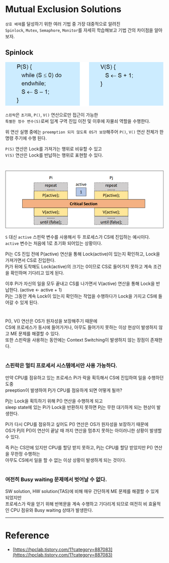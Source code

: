 # Mutual Exclusion Solutions

`상호 배제`를 달성하기 위한 여러 기법 중 가장 대중적으로 알려진      
`Spinlock`, `Mutex`, `Semaphore`, `Monitor`를 자세히 학습해보고 기법 간의 차이점을 알아보자.

## Spinlock

<img src="img/spinlock01.png">

`스핀락`은 `초기화`, `P()`, `V()` 연산으로만 접근이 가능한  
`특별한 정수 변수(S)`로써 임계 구역 진입 이전 및 이후에 자물쇠 역할을 수행한다.

위 연산 실행 중에는 `preemption 되지 않도록 OS가 보장`해주어 `P()`, `V()` 연산 전체가 한 명령 주기에 수행 된다.  

`P(S)` 연산은 Lock를 가져가는 행위로 비유할 수 있고  
`V(S)` 연산은 Lock를 반납하는 행위로 표현할 수 있다.

#

<img src="img/spinlock02.png">

`S` 대신 `active` 스핀락 변수를 사용해서 두 프로세스가 CS에 진입하는 예시이다.  
`active` 변수는 처음에 1로 초기화 되어있는 상황이다.  
  
Pi는 CS 진입 전에 P(active) 연산을 통해 Lock(active)이 있는지 확인하고, Lock을 가져가면서 CS로 진입한다.  
Pj가 뒤에 도착해도 Lock(active)의 크기는 0이므로 CS로 들어가지 못하고 계속 조건을 확인하며 기다리고 있게 된다.  

이후 Pi가 자신의 일을 모두 끝내고 CS를 나가면서 V(active) 연산을 통해 Lock을 반납한다. (active <- active + 1)  
Pj는 그동안 계속 Lock이 있는지 확인하는 작업을 수행하다가 Lock을 가지고 CS에 들어갈 수 있게 된다.

#

P(), V() 연산은 OS가 원자성을 보장해주기 때문에  
CS에 프로세스가 동시에 들어가거나, 아무도 들어가지 못하는 이상 현상이 발생하지 않고 ME 문제를 해결할 수 있다.  
또한 스핀락을 사용하는 동안에는 Context Switching이 발생하지 않는 장점이 존재한다.  

#

### 스핀락은 멀티 프로세서 시스템에서만 사용 가능하다.

만약 CPU를 점유하고 있는 프로세스 Pi가 락을 획득해서 CS에 진입하여 일을 수행하던 도중    
preeption이 발생하여 Pj가 CPU를 점유하게 되면 어떻게 될까?   
  
Pj는 Lock을 획득하기 위해 P() 연산을 수행하게 되고  
sleep state에 있는 Pi가 Lock을 반환하지 못하면 Pj는 무한 대기하게 되는 현상이 발생한다.
  
Pi가 다시 CPU를 점유하고 싶어도 P() 연산은 OS가 원자성을 보장하기 때문에  
OS가 Pj의 P()이 연산이 끝날 때 까지 연산을 멈추지 못하는 아이러니한 상황이 발생할 수 있다.
  
즉 Pi는 CS안에 있지만 CPU를 할당 받지 못하고, Pj는 CPU를 할당 받았지만 P() 연산을 무한정 수행하는  
아무도 CS에서 일을 할 수 없는 이상 상황이 발생하게 되는 것이다.

#

### 여전히 Busy waiting 문제에서 벗어날 수 없다.

SW solution, HW solution(TAS)에 비해 매우 간단하게 ME 문제를 해결할 수 있게 되었지만  
프로세스가 락을 얻기 위해 반복문을 계속 수행하고 기다리게 되므로 여전히 비 효율적인 CPU 점유와 Busy waiting 상태가 발생한다.

---

# Reference

- [https://hpclab.tistory.com/1?category=887083](https://hpclab.tistory.com/1?category=887083)

